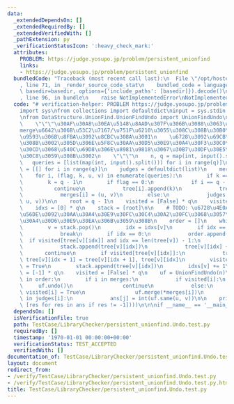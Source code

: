 ```yaml
---
data:
  _extendedDependsOn: []
  _extendedRequiredBy: []
  _extendedVerifiedWith: []
  _pathExtension: py
  _verificationStatusIcon: ':heavy_check_mark:'
  attributes:
    PROBLEM: https://judge.yosupo.jp/problem/persistent_unionfind
    links:
    - https://judge.yosupo.jp/problem/persistent_unionfind
  bundledCode: "Traceback (most recent call last):\n  File \"/opt/hostedtoolcache/Python/3.9.1/x64/lib/python3.9/site-packages/onlinejudge_verify/documentation/build.py\"\
    , line 71, in _render_source_code_stat\n    bundled_code = language.bundle(stat.path,\
    \ basedir=basedir, options={'include_paths': [basedir]}).decode()\n  File \"/opt/hostedtoolcache/Python/3.9.1/x64/lib/python3.9/site-packages/onlinejudge_verify/languages/python.py\"\
    , line 96, in bundle\n    raise NotImplementedError\nNotImplementedError\n"
  code: "# verification-helper: PROBLEM https://judge.yosupo.jp/problem/persistent_unionfind\n\
    import sys\nfrom collections import defaultdict\ninput = sys.stdin.buffer.readline\n\
    \nfrom DataStructure.UnionFind.UnionFindUndo import UnionFindUndo\n\n\ndef main():\n\
    \    \"\"\"\u30AF\u30A8\u30EA\u5148\u8AAD\u307F\u306B\u3088\u3063\u3066\u3001\
    merge\u6642\u306B\u53C2\u7167/\u751F\u6210\u3055\u308C\u308B\u30B0\u30E9\u30D5\
    \u9593\u306B\u8FBA\u3092\u8CBC\u308A\u3001\n    \u6728\u3092\u69CB\u7BC9\u3059\
    \u308B\u3002\u305D\u306E\u5F8C\u30AA\u30D5\u30E9\u30A4\u30F3\u30C0\u30A4\u30B3\
    \u30CD\u3068\u540C\u69D8\u306E\u8981\u9818\u3067\u30B7\u30DF\u30E5\u30EC\u30FC\
    \u30C8\u3059\u308B\u3002\n    \"\"\"\n    n, q = map(int, input().split())\n \
    \   queries = [list(map(int, input().split())) for i in range(q)]\n\n    tree\
    \ = [[] for i in range(q)]\n    judges = defaultdict(list)\n    merges = {}\n\
    \    for i, (flag, k, u, v) in enumerate(queries):\n        if k == -1:\n    \
    \        k = q - 1\n        if flag == 0:\n            if i == q - 1:\n      \
    \          continue\n            tree[i].append(k)\n            tree[k].append(i)\n\
    \            merges[i] = (u, v)\n        else:\n            judges[k].append((i,\
    \ u, v))\n\n    root = q - 1\n    visited = [False] * q\n    visited[root] = True\n\
    \    idxs = [0] * q\n    stack = [root]\n\n    # TODO: \u6728\u4E0A\u306E\u5DE1\
    \u56DE\u3092\u30AA\u30A4\u30E9\u30FC\u30C4\u30A2\u30FC\u3068\u3057\u3066\u30E9\
    \u30A4\u30D6\u30E9\u30EA\u306B\u3059\u308B\n    order = []\n    while True:\n\
    \        v = stack.pop()\n        idx = idxs[v]\n        if idx == len(tree[v]):\n\
    \            break\n        if idx == 0:\n            order.append(v)\n      \
    \  if visited[tree[v][idx]] and idx == len(tree[v]) - 1:\n            order.append(v)\n\
    \            stack.append(tree[v][idx])\n            tree[v][idx] += 1\n     \
    \       continue\n        if visited[tree[v][idx]]:\n            tree[v][idx],\
    \ tree[v][idx + 1] = tree[v][idx + 1], tree[v][idx]\n        visited[tree[v][idx]]\
    \ = True\n        stack.append(tree[v][idx])\n        idxs[v] += 1\n\n    ans\
    \ = [-1] * q\n    visited = [False] * q\n    uf = UnionFindUndo(n)\n    for i\
    \ in order:\n        if i in merges:\n            if visited[i]:\n           \
    \     uf.undo()\n                continue\n            else:\n               \
    \ visited[i] = True\n                uf.merge(*merges[i])\n        for j, u, v\
    \ in judges[i]:\n            ans[j] = int(uf.same(u, v))\n\n    print('\\n'.join(map(str,\
    \ [res for res in ans if res != -1])))\n\n\nif __name__ == '__main__':\n    main()\n"
  dependsOn: []
  isVerificationFile: true
  path: TestCase/LibraryChecker/persistent_unionfind.Undo.test.py
  requiredBy: []
  timestamp: '1970-01-01 00:00:00+00:00'
  verificationStatus: TEST_ACCEPTED
  verifiedWith: []
documentation_of: TestCase/LibraryChecker/persistent_unionfind.Undo.test.py
layout: document
redirect_from:
- /verify/TestCase/LibraryChecker/persistent_unionfind.Undo.test.py
- /verify/TestCase/LibraryChecker/persistent_unionfind.Undo.test.py.html
title: TestCase/LibraryChecker/persistent_unionfind.Undo.test.py
---
```

